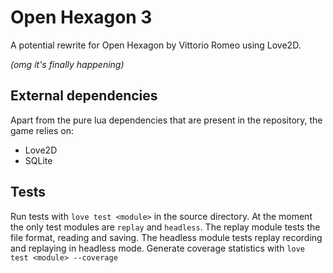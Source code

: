 # Open Hexagon 3

A potential rewrite for Open Hexagon by Vittorio Romeo using Love2D.

*(omg it's finally happening)*

## External dependencies
Apart from the pure lua dependencies that are present in the repository, the game relies on:
- Love2D
- SQLite

## Tests
Run tests with `love test <module>` in the source directory.
At the moment the only test modules are `replay` and `headless`.
The replay module tests the file format, reading and saving.
The headless module tests replay recording and replaying in headless mode.
Generate coverage statistics with `love test <module> --coverage`
